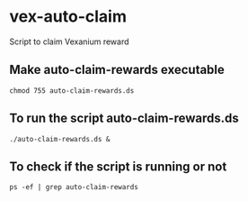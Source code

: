 # vex-auto-claim
Script to claim Vexanium reward

## Make auto-claim-rewards executable

	chmod 755 auto-claim-rewards.ds


## To run the script auto-claim-rewards.ds

	./auto-claim-rewards.ds &

## To check if the script is running or not

	ps -ef | grep auto-claim-rewards

